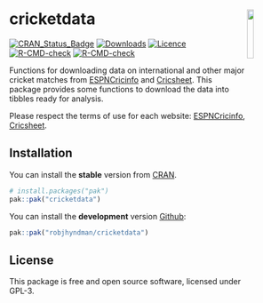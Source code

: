 
<!-- README.md is generated from README.Rmd. Please edit that file -->

# cricketdata <img src="man/figures/cricketdata.png" width="15%" align="right" />

<!-- badges: start -->

[![CRAN_Status_Badge](https://www.r-pkg.org/badges/version/cricketdata)](https://cran.r-project.org/package=cricketdata)
[![Downloads](https://cranlogs.r-pkg.org/badges/cricketdata)](https://cran.r-project.org/package=cricketdata)
[![Licence](https://img.shields.io/badge/licence-GPL--3-blue.svg)](https://www.gnu.org/licenses/gpl-3.0.en.html)
[![R-CMD-check](https://github.com/robjhyndman/cricketdata/workflows/R-CMD-check/badge.svg)](https://github.com/robjhyndman/cricketdata/actions)
[![R-CMD-check](https://github.com/robjhyndman/cricketdata/actions/workflows/R-CMD-check.yaml/badge.svg)](https://github.com/robjhyndman/cricketdata/actions/workflows/R-CMD-check.yaml)
<!-- badges: end -->

Functions for downloading data on international and other major cricket
matches from [ESPNCricinfo](https://www.espncricinfo.com) and
[Cricsheet](https://cricsheet.org). This package provides some functions
to download the data into tibbles ready for analysis.

Please respect the terms of use for each website:
[ESPNCricinfo](https://www.espncricinfo.com/ci/content/site/company/terms_use.html),
[Cricsheet](https://cricsheet.org/register/).

## Installation

You can install the **stable** version from
[CRAN](https://cran.r-project.org/package=cricketdata).

``` r
# install.packages("pak")
pak::pak("cricketdata")
```

You can install the **development** version
[Github](https://github.com/robjhyndman/cricketdata):

``` r
pak::pak("robjhyndman/cricketdata")
```

## License

This package is free and open source software, licensed under GPL-3.
